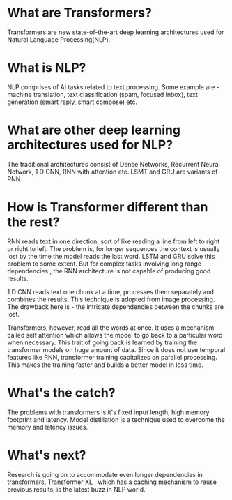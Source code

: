 # What are Transformers?

Transformers are new state-of-the-art deep learning architectures used for Natural Language Processing(NLP).

# What is NLP?

NLP comprises of AI tasks related to text processing. Some example are - machine translation, text classification (spam, focused inbox), text generation (smart reply, smart compose) etc.

# What are other deep learning architectures used for NLP?

The traditional architectures consist of Dense Networks, Recurrent Neural Network, 1 D CNN, RNN with attention etc. LSMT and GRU are variants of RNN.

# How is Transformer different than the rest?

RNN reads text in one direction; sort of like reading a line from left to right or right to left. The problem is, for longer sequences the context is usually lost by the time the model reads the last word. LSTM and GRU solve this problem to some extent. But for complex tasks involving long range dependencies , the RNN architecture is not capable of producing good results.

1 D CNN reads text one chunk at a time, processes them separately and combines the results. This technique is adopted from image processing. The drawback here is - the intricate dependencies between the chunks are lost.

Transformers, however, read all the words at once. It uses a mechanism called self attention which allows the model to go back to a particular word when necessary. This trait of going back is learned by training the transformer models on huge amount of data. Since it does not use temporal features like RNN, transformer training capitalizes on parallel processing. This makes the training faster and builds a better model in less time.

# What's the catch?

The problems with transformers is it's fixed input length, high memory footprint and latency. Model distillation is a technique used to overcome the memory and latency issues.

# What's next?

Research is going on to accommodate even longer dependencies in transformers. Transformer XL , which has a caching mechanism to reuse previous results, is the latest buzz in NLP world.

